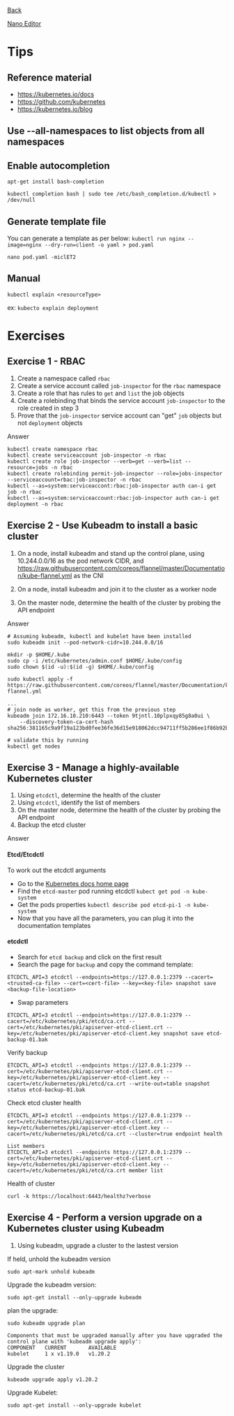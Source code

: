 [Back](../README.md)


[Nano Editor](./Nano-Editor-Tricks.md)

# Tips

## Reference material

* https://kubernetes.io/docs
* https://github.com/kubernetes
* https://kubernetes.io/blog

## Use --all-namespaces to list objects from all namespaces

## Enable autocompletion

`apt-get install bash-completion`

`kubectl completion bash | sudo tee /etc/bash_completion.d/kubectl > /dev/null`

## Generate template file
You can generate a template as per below:
`kubectl run nginx --image=nginx --dry-run=client -o yaml > pod.yaml`

`nano pod.yaml -miclET2 `

## Manual

`kubectl explain <resourceType>`

ex: `kubecto explain deployment`

# Exercises

## Exercise 1 - RBAC

1. Create a namespace called `rbac`
2. Create a service account called `job-inspector` for the `rbac` namespace
3. Create a role that has rules to `get` and `list` the job objects
4. Create a rolebinding that binds the service account `job-inspector` to the role created in step 3
5. Prove that the `job-inspector` service account can "get" `job` objects but not `deployment` objects

Answer
```
kubectl create namespace rbac
kubectl create serviceaccount job-inspector -n rbac
kubectl create role job-inspector --verb=get --verb=list --resource=jobs -n rbac
kubectl create rolebinding permit-job-inspector --role=jobs-inspector --serviceaccount=rbac:job-inspector -n rbac
kubectl --as=system:serviceaccont:rbac:job-inspector auth can-i get job -n rbac
kubectl --as=system:serviceaccount:rbac:job-inspector auth can-i get deployment -n rbac
```

## Exercise 2 - Use Kubeadm to install a basic cluster
1. On a node, install kubeadm and stand up the control plane, using 10.244.0.0/16 as the pod network CIDR, and https://raw.githubusercontent.com/coreos/flannel/master/Documentation/kube-flannel.yml as the CNI

2. On a node, install kubeadm and join it to the cluster as a worker node

3. On the master node, determine the health of the cluster by probing the API endpoint

Answer

```
# Assuming kubeadm, kubectl and kubelet have been installed
sudo kubeadm init --pod-network-cidr=10.244.0.0/16

mkdir -p $HOME/.kube
sudo cp -i /etc/kubernetes/admin.conf $HOME/.kube/config
sudo chown $(id -u):$(id -g) $HOME/.kube/config

sudo kubectl apply -f https://raw.githubusercontent.com/coreos/flannel/master/Documentation/kube-flannel.yml

...
# join node as worker, get this from the previous step
kubeadm join 172.16.10.210:6443 --token 9tjntl.10plpxqy85g8a0ui \
    --discovery-token-ca-cert-hash sha256:381165c9a9f19a123bd0fee36fe36d15e918062dcc94711ff5b286ee1f86b92b 

# validate this by running
kubectl get nodes
```

## Exercise 3 - Manage a highly-available Kubernetes cluster

1. Using `etcdctl`, determine the health of the cluster
2. Using `etcdctl`, identify the list of members
3. On the master node, determine the health of the cluster by probing the API endpoint
4. Backup the etcd cluster

Answer

#### Etcd/Etcdctl

To work out the etcdctl arguments
* Go to the [Kubernetes docs home page](https://kubernetes.io/docs/home/)
* Find the `etcd-master` pod running etcdctl
`kubect get pod -n kube-system`
* Get the pods properties
`kubectl describe pod etcd-pi-1 -n kube-system`
* Now that you have all the parameters, you can plug it into the documentation templates

#### etcdctl
* Search for `etcd backup` and click on the first result
* Search the page for `backup` and copy the command template:
```
ETCDCTL_API=3 etcdctl --endpoints=https://127.0.0.1:2379 --cacert=<trusted-ca-file> --cert=<cert-file> --key=<key-file> snapshot save <backup-file-location>
```
* Swap parameters
```
ETCDCTL_API=3 etcdctl --endpoints=https://127.0.0.1:2379 --cacert=/etc/kubernetes/pki/etcd/ca.crt --cert=/etc/kubernetes/pki/apiserver-etcd-client.crt --key=/etc/kubernetes/pki/apiserver-etcd-client.key snapshot save etcd-backup-01.bak
```

Verify backup
```
ETCDCTL_API=3 etcdctl --endpoints https://127.0.0.1:2379 --cert=/etc/kubernetes/pki/apiserver-etcd-client.crt --key=/etc/kubernetes/pki/apiserver-etcd-client.key --cacert=/etc/kubernetes/pki/etcd/ca.crt --write-out=table snapshot status etcd-backup-01.bak
```

Check etcd cluster health
```
ETCDCTL_API=3 etcdctl --endpoints https://127.0.0.1:2379 --cert=/etc/kubernetes/pki/apiserver-etcd-client.crt --key=/etc/kubernetes/pki/apiserver-etcd-client.key --cacert=/etc/kubernetes/pki/etcd/ca.crt --cluster=true endpoint health

List members
ETCDCTL_API=3 etcdctl --endpoints https://127.0.0.1:2379 --cert=/etc/kubernetes/pki/apiserver-etcd-client.crt --key=/etc/kubernetes/pki/apiserver-etcd-client.key --cacert=/etc/kubernetes/pki/etcd/ca.crt member list
```

Health of cluster
```
curl -k https://localhost:6443/healthz?verbose
```

## Exercise 4 - Perform a version upgrade on a Kubernetes cluster using Kubeadm

1. Using kubeadm, upgrade a cluster to the lastest version

If held, unhold the kubeadm version
```
sudo apt-mark unhold kubeadm
```

Upgrade the kubeadm version:
```
sudo apt-get install --only-upgrade kubeadm
```

plan the upgrade:
```
sudo kubeadm upgrade plan
```

```
Components that must be upgraded manually after you have upgraded the control plane with 'kubeadm upgrade apply':
COMPONENT   CURRENT       AVAILABLE
kubelet     1 x v1.19.0   v1.20.2
```

Upgrade the cluster
```
kubeadm upgrade apply v1.20.2
```

Upgrade Kubelet:
```
sudo apt-get install --only-upgrade kubelet
```